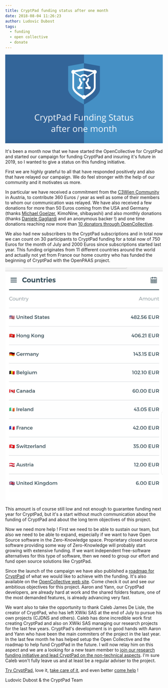 ```yaml
---
title: CryptPad funding status after one month
date: 2018-08-04 11:26:23
author: Ludovic Dubost
tags:
  - funding
  - open collective
  - donate
---
```


![one month funding status](/images/cryptpad-funding-blog-cover.png)

It's been a month now that we have started the OpenCollective for CryptPad and started our campaign for funding CryptPad and insuring it's future in 2019, so I wanted to give a status on this funding initiative.

First we are highly grateful to all that have responded positively and also that have relayed our campaign. We do feel stronger with the help of our community and it motivates us more.

In particular we have received a commitment from the [C3Wien Community](https://c3w.at/) in Austria, to contribute 360 Euros / year as well as some of their members to whom our communication was relayed. We have also received a few donations for more than 50 Euros coming from the USA and Germany (thanks [Michael Goelzer](https://twitter.com/mikegoelzer), KimoNine, shibayashi) and also monthly donations (thanks [Daniele Gagliardi](https://twitter.com/dangagliar) and an anonymous backer !) and one time donations reaching now more than [10 donators through OpenCollective](https://opencollective.com/cryptpad/#contributors).

We also had new subscribers to the CryptPad subscriptions and in total now we can count on 30 participants to CryptPad funding for a total now of 750 Euros for the month of July and 2000 Euros since subscriptions started last year. This funding originates from 11 different countries around the world and actually not yet from France our home country who has funded the beginning of CryptPad with the OpenPAAS project. 

![funding by country](/images/cryptpad-countries.jpg)

This amount is of course still low and not enough to guarantee funding next year for CryptPad, but it's a start without much communication about the funding of CryptPad and about the long term objectives of this project.

Now we need more help ! First we need to be able to sustain our team, but also we need to be able to expand, especially if we want to have Open Source software in the Zero-Knowledge space. Proprietary closed source software providing some way of Zero-Knowledge will probably start growing with extensive funding. If we want independent free-software alternatives for this type of software, then we need to group our effort and fund open source solutions like CryptPad.

Since the launch of the campaign we have also published a [roadmap for CryptPad](/tags/roadmap/) of what we would like to achieve with the funding. It's also available on the [OpenCollective web site](https://opencollective.com/cryptpad/#about). Come check it out and see our ambitious objectives for this project. Aaron and Yann, our CryptPad developers, are already hard at work and the shared folders feature, one of the most demanded features, is already advancing very fast.

We want also to take the opportunity to thank Caleb James De Lisle, the creator of CryptPad, who has left XWiki SAS at the end of July to pursue his own projects (CJDNS and others). Caleb has done incredible work first creating CryptPad and also on XWiki SAS managing our research projects for the last few years. CryptPad's development is in good hands with Aaron and Yann who have been the main commiters of the project in the last year. In the last few month he has helped setup the Open Collective and the roadmap to help fund CryptPad in the future. I will now relay him on this aspect and we are a looking for a new team member to [join our research funding initiative and lead CryptPad on the non-technical aspects](https://www.xwiki.com/en/jobs/research-and-development-lead). I'm sure Caleb won't fully leave us and at least be a regular adviser to the project.

[Try CryptPad](https://cryptpad.fr), love it, [take care of it](https://opencollective.com/cryptpad/), and even better [come help](https://github.com/xwiki-labs/cryptpad) !

Ludovic Dubost & the CryptPad Team
